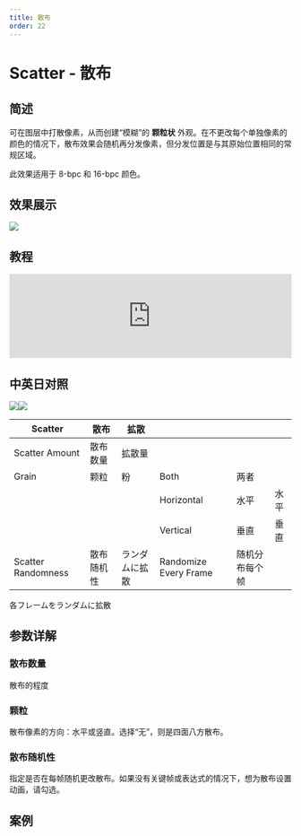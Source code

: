 ```yaml
---
title: 散布
order: 22
---
```


# Scatter - 散布

## 简述

可在图层中打散像素，从而创建“模糊”的 **颗粒状**
外观。在不更改每个单独像素的颜色的情况下，散布效果会随机再分发像素，但分发位置是与其原始位置相同的常规区域。

此效果适用于 8-bpc 和 16-bpc 颜色。

## 效果展示

![](https://cdn.yuelili.com/20220102020851.png)

## 教程

<iframe src="https://player.bilibili.com/player.html?bvid=BV1e34y1X7Vj&page=73&high_quality=1" width="100%" allowfullscreen="allowfullscreen" frameborder="0"></iframe>

## 中英日对照

![](https://mir.yuelili.com/user/AE/effects/AE-Effects-Stylize-Scatter.png)![](https://mir.yuelili.com/user/AE/effects/AE-Effects-Stylize-Scatter_cn.png)

| Scatter            | 散布       | 拡散           |                       |                |      |
| ------------------ | ---------- | -------------- | --------------------- | -------------- | ---- |
| Scatter Amount     | 散布数量   | 拡散量         |                       |                |      |
| Grain              | 颗粒       | 粉             | Both                  | 两者           |      |
|                    |            |                | Horizontal            | 水平           | 水平 |
|                    |            |                | Vertical              | 垂直           | 垂直 |
| Scatter Randomness | 散布随机性 | ランダムに拡散 | Randomize Every Frame | 随机分布每个帧 |      |

各フレームをランダムに拡散

## 参数详解

### 散布数量

散布的程度

### 颗粒

散布像素的方向：水平或竖直。选择“无”，则是四面八方散布。

### 散布随机性

指定是否在每帧随机更改散布。如果没有关键帧或表达式的情况下，想为散布设置动画，请勾选。

## 案例
